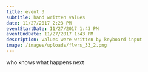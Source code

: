 ```yaml
---
title: event 3
subtitle: hand written values
date: 11/27/2017 2:23 PM
eventStartDate: 11/27/2017 1:43 PM
eventEndDate: 11/27/2017 1:43 PM
description: values were written by keyboard input
image: /images/uploads/flwrs_33_2.png
---
```

who knows what happens next
